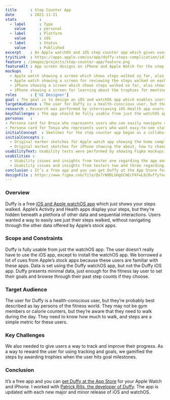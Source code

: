 ```yaml
---
title      : Step Counter App
date       : 2021-11-21
stats          : 
  - label      : Type
    value      : personal
  - label      : Platform
    value      : iOS
  - label      : Status
    value      : Published
excerpt    : An Apple watchOS and iOS step counter app which gives users a quick glance at their steps.
tryitLink  : https://apps.apple.com/us/app/duffy-steps-complication/id1207581673
feature : /images/projects/step-counter-app/feature.png
featureAlt : App screen designs on iPhone and Apple Watch for the step counter app.
mockups    : 
  - Apple watch showing a screen which shows steps walked so far, also showing the equivalents in miles and flights of stairs.
  - Apple watch showing a screen for reviewing the steps walked on each of the preview seven days.
  - iPhone showing a screen which shows steps walked so far, also showing the equivalents in miles and flights of stairs. It also shows the previous seven days.
  - iPhone showing a screen for learning about the trophies for meeting and exceeding multiples of goal steps.
roles      : ['UI Designer']
goal : The goal is to design an iOS and watchOS app which enables users to easily see how many steps they’ve walked during the day. They would not have to navigate several menus deep into the health app.
targetAudience : The user for Duffy is a health-conscious user, but they’re probably best described as lay persons of the fitness world. They may not be gym members or calorie counters, but they’re aware that they need to walk during the day. They need to know how much to walk, and steps are a simple metric for these users.
research : Research was performed by interviewing iOS Health app users to determine their pain points and delights while using that app. The research informed the information architecture of the app.
keyChallenges : The app should be fully usable from just the watchOS app. The user doesn’t really have to use the iOS app, except to install the watchOS app. Another key challenge was keeping the app’s information concentrated on as few screens as possible for a glanceable app.
personas   : 
- Persona card for Bruce who represents users who can easily navigate complexity but prefer something requiring less thought.
- Persona card for Tonya who represents users who want easy-to-see stats on their daily step progress.
initialConcept  : Sketches for the step counter app began as a collaborative meeting between the designer and developer.
initialConcepts : 
  - Original marker sketches for Apple watch app showing the home complication, today, previosu seven days, and goal setting screens.
  - Original market sketches for iPhone showing the about, how to change goal, home, and history screens.
usabilityText: Usability tests were performed by showing Figma mockups to potential friends and family to gain their initial impressions.
usabilities : 
  - Usability issues and insights from tester one regarding the app and a similar app used for comparison.
  - Usability issues and insights from testers two and three regarding the app and a similar app used for comparison.
conclusion : It’s a free app and you can get Duffy at the App Store for your Apple Watch and iPhone.
designFile : https://www.figma.com/file/Qx7rW9DLGHgGCmEcFkFwL0/Duffy?node-id=67%3A254
---
```


### Overview

Duffy is a free [iOS and Apple watchOS app](https://apps.apple.com/us/app/duffy-steps-complication/id1207581673) which just shows your steps walked. Apple’s Activity and Health apps display your steps, but they’re hidden beneath a plethora of other data and sequential interactions. Users wanted a way to easily see just their steps walked, without navigating through the other data offered by Apple’s stock apps.

### Scope and Constraints

Duffy is fully usable from just the watchOS app. The user doesn’t really have to use the iOS app, except to install the watchOS app. We borrowed a lot of cues from Apple’s stock apps because these users are familiar with these apps. Data is set using the Duffy watchOS app, but not the Duffy iOS app. Duffy presents minimal data, just enough for the fitness lay user to set their goals and browse through their past step counts if they choose.

### Target Audience

The user for Duffy is a health-conscious user, but they’re probably best described as lay persons of the fitness world. They may not be gym members or calorie counters, but they’re aware that they need to walk during the day. They need to know how much to walk, and steps are a simple metric for these users.

### Key Challenges

 We also needed to give users a way to track and improve their progress. As a way to reward the user for using tracking and goals, we gamified the steps by awarding trophies when the user hits goal milestones.

### Conclusion

It’s a free app and you can [get Duffy at the App Store](https://apps.apple.com/us/app/duffy-steps-complication/id1207581673) for your Apple Watch and iPhone. I worked with <a  href="http://www.bigbluefly.com/duffy">Patrick Rills, the developer of Duffy</a>. The app is updated with each new major and minor release of iOS and watchOS.
